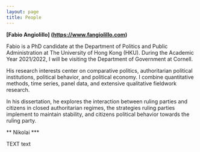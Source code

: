 ```yaml
---
layout: page
title: People
---
```


**[Fabio Angiolillo] (https://www.fangiolillo.com)**

Fabio is a PhD candidate at the Department of Politics and Public Administration at The University of Hong Kong (HKU). During the Academic Year 2021/2022, I will be visiting the Department of Government at Cornell.

His research interests center on comparative politics, authoritarian political institutions, political behavior, and political economy. I combine quantitative methods, time series, panel data, and extensive qualitative fieldwork research.

In his dissertation, he explores the interaction between ruling parties and citizens in closed authoritarian regimes, the strategies ruling parties implement to maintain stability, and citizens political behavior towards the ruling party.

** Nikolai ***

TEXT text
